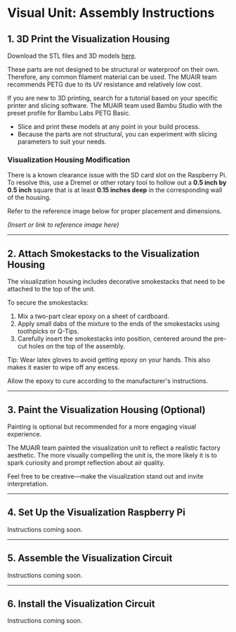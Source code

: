 # Visual Unit: Assembly Instructions

## 1. 3D Print the Visualization Housing

Download the STL files and 3D models [here]().

These parts are not designed to be structural or waterproof on their own. Therefore, any common filament material can be used. The MUAIR team recommends PETG due to its UV resistance and relatively low cost.

If you are new to 3D printing, search for a tutorial based on your specific printer and slicing software. The MUAIR team used Bambu Studio with the preset profile for Bambu Labs PETG Basic.

- Slice and print these models at any point in your build process.
- Because the parts are not structural, you can experiment with slicing parameters to suit your needs.

### Visualization Housing Modification

There is a known clearance issue with the SD card slot on the Raspberry Pi. To resolve this, use a Dremel or other rotary tool to hollow out a **0.5 inch by 0.5 inch** square that is at least **0.15 inches deep** in the corresponding wall of the housing.

Refer to the reference image below for proper placement and dimensions.

*(Insert or link to reference image here)*

---

## 2. Attach Smokestacks to the Visualization Housing

The visualization housing includes decorative smokestacks that need to be attached to the top of the unit.

To secure the smokestacks:

1. Mix a two-part clear epoxy on a sheet of cardboard.
2. Apply small dabs of the mixture to the ends of the smokestacks using toothpicks or Q-Tips.
3. Carefully insert the smokestacks into position, centered around the pre-cut holes on the top of the assembly.

Tip: Wear latex gloves to avoid getting epoxy on your hands. This also makes it easier to wipe off any excess.

Allow the epoxy to cure according to the manufacturer's instructions.

---

## 3. Paint the Visualization Housing (Optional)

Painting is optional but recommended for a more engaging visual experience.

The MUAIR team painted the visualization unit to reflect a realistic factory aesthetic. The more visually compelling the unit is, the more likely it is to spark curiosity and prompt reflection about air quality.

Feel free to be creative—make the visualization stand out and invite interpretation.

---

## 4. Set Up the Visualization Raspberry Pi

Instructions coming soon.

---

## 5. Assemble the Visualization Circuit

Instructions coming soon.

---

## 6. Install the Visualization Circuit

Instructions coming soon.
